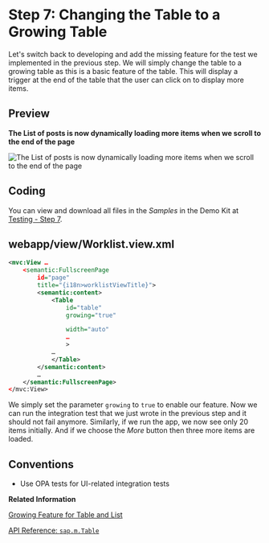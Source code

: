 <!-- loio016e0d44f8ff47d2bdf4fdad9b7bf7cd -->

# Step 7: Changing the Table to a Growing Table

Let's switch back to developing and add the missing feature for the test we implemented in the previous step. We will simply change the table to a growing table as this is a basic feature of the table. This will display a trigger at the end of the table that the user can click on to display more items.



## Preview

  
  
**The List of posts is now dynamically loading more items when we scroll to the end of the page**

![](images/Tutorial_Testing_Step_07_43d882b.jpg "The List of posts is now dynamically loading more items when we scroll to the
					end of the page")



## Coding

You can view and download all files in the *Samples* in the Demo Kit at [Testing - Step 7](https://ui5.sap.com/#/entity/sap.m.tutorial.testing/sample/sap.m.tutorial.testing.07).



## webapp/view/Worklist.view.xml

```xml
<mvc:View …
	<semantic:FullscreenPage
		id="page"
		title="{i18n>worklistViewTitle}">
		<semantic:content>
			<Table
				id="table"
				growing="true"

				width="auto"
				…
				>
			…
			</Table>
		</semantic:content>
		…
	</semantic:FullscreenPage>
</mvc:View>
```

We simply set the parameter `growing` to `true` to enable our feature. Now we can run the integration test that we just wrote in the previous step and it should not fail anymore. Similarly, if we run the app, we now see only 20 items initially. And if we choose the *More* button then three more items are loaded.



## Conventions

-   Use OPA tests for UI-related integration tests


**Related Information**  


[Growing Feature for Table and List](../08_More_About_Controls/growing-feature-for-table-and-list-9164ba7.md "sap.m.ListBase provides growing-related properties, which can be used for tables and lists.")

[API Reference: `sap.m.Table`](https://ui5.sap.com/#/api/sap.m.Table)

